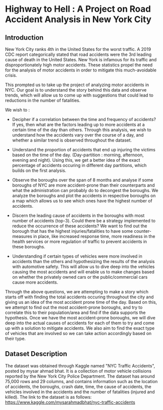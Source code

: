 # Highway to Hell : A Project on Road Accident Analysis in New York City
## Introduction
New York City ranks 4th in the United States for the worst traffic. A 2019 CDC report categorically stated that road accidents were the 3rd leading cause of death in the United States. New York is infamous for its traffic and disproportionately high motor accidents. These statistics propel the need for the analysis of motor accidents in order to mitigate this much-avoidable crisis.

This prompted us to take up the project of analyzing motor accidents in NYC. Our goal is to understand the story behind this data and observe trends, which will allow us to come up with suggestions that could lead to reductions in the number of fatalities.

We wish to :

* Decipher if a correlation between the time and frequency of accidents? If yes, then what are the factors leading up to more accidents at a certain time of the day than others. Through this analysis, we wish to understand how the accidents vary over the course of a day, and whether a similar trend is observed throughout the dataset.

* Understand the proportion of accidents that end up injuring the victims based on the time of the day. (Day-partition : morning, afternoon, evening and night). Using this, we get a better idea of the exact percentage of accidents occuring in different day partitions, which builds on the first analysis.

* Observe the boroughs over the span of 8 months and analyse if some boroughs of NYC are more accident-prone than their counterparts and what the administration can probably do to decongest the boroughs. We analyze the boroughs and plot the accidents in respective boroughs on a map which allows us to see which ones have the highest number of accidents.

* Discern the leading cause of accidents in the boroughs with most number of accidents (top-3). Could there be a strategy implemented to reduce the occurrence of these accidents? We want to find out the borough that has the highest injuries/fatalities to have some counter-measures in place, like increased response time, more readiness in the health services or more regulation of traffic to prevent accidents in these boroughs.

* Understanding if certain types of vehicles were more involved in accidents than the others and hypothesizing the results of the analysis with automotive safety. This will allow us to dive deep into the vehicles causing the most accidents and will enable us to make changes based on whether the privately owned cars or the public/commercial cars cause more accidents.

Through the above questions, we are attempting to make a story which starts off with finding the total accidents occuring throughout the city and giving us an idea of the most accident prone time of the day. Based on this, we attempt to find out the most accident-prone boroughs, and try to correlate this to their population/area and find if the data supports the hypothesis. Once we have the most accident-prone boroughs, we will dive deep into the actual causes of accidents for each of them to try and come up with a solution to mitigate accidents. We also aim to find the exact type of vehicles that are involved so we can take action accordingly based on their type.

## Dataset Description
The dataset was obtained through Kaggle named "NYC Traffic Accidents", posted by mysar ahmad bhat. It is a collection of motor vehicle collisions reported by the New York City Police Department. The dataset has around 75,000 rows and 29 columns, and contains information such as the location of accidents, the boroughs, crash date, time, the cause of accidents, the vehicles involved in the accidents and the number of fatalities (injured and killed). The link to the dataset is as follows: https://www.kaggle.com/mysarahmadbhat/nyc-traffic-accidents
